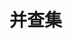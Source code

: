 <!--
 * File: UnionFind.md
 * Project: docs
 * File Created: 2023-03-09
 * Author: xiaoma20082008 (mmccxx2519@gmail.com)
 * 
 * ------------------------------------------------------------------------
 * Last Modified At: 2023-03-09 00:06:16
 * Last Modified By: xiaoma20082008 (mmccxx2519@gmail.com>)
 * ------------------------------------------------------------------------
 * 
 * Copyright (C) xiaoma20082008. All rights reserved.
 * 
 * Licensed under the Apache License, Version 2.0 (the "License");
 * you may not use this file except in compliance with the License.
 * You may obtain a copy of the License at
 * 
 *     https://www.apache.org/licenses/LICENSE-2.0
 * 
 * Unless required by applicable law or agreed to in writing, software
 * distributed under the License is distributed on an "AS IS" BASIS,
 * WITHOUT WARRANTIES OR CONDITIONS OF ANY KIND, either express or implied.
 * See the License for the specific language governing permissions and
 * limitations under the License.
-->

# 并查集